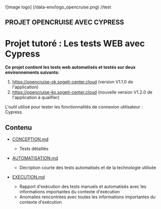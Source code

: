 ![image logo] (/data-env/logo_opencruise.png)
//test
## PROJET OPENCRUISE AVEC CYPRESS 
# Projet tutoré : Les tests WEB avec Cypress
**Ce projet contient les tests web automatisés et testés sur deux environnements suivants:**

1. https://opencruise-ok.sogeti-center.cloud (version V1.1.0 de l'application)
2. https://opencruise-ko.sogeti-center.cloud (nouvelle version V1.2.0 de l'application à qualifier)

L'outil utilisé pour tester les fonctionnalités de connexion utilisateur : Cypress

## Contenu



- [CONCEPTION.md](doc/CONCEPTION.md)
  - Tests détaillés
  
- [AUTOMATISATION.md](doc/AUTOMATISATION.md)
  - Decription courte des tests automatisés et de la technologie utilisée
  
- [EXECUTION.md](doc/EXECUTION.md)
  - Rapport d'exécution des tests manuels et automatisés avec les informations importantes du contexte d'exécution
  - Anomalies rencontrées avec toutes les informations importantes du contexte d'exécution

